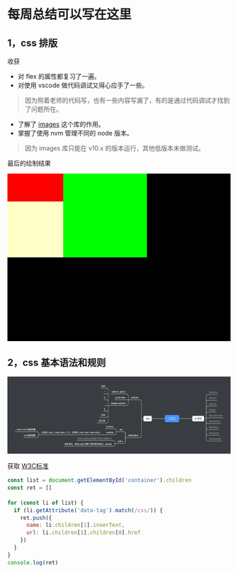 # 每周总结可以写在这里

## 1，css 排版

收获
- 对 flex 的属性都复习了一遍。
- 对使用 vscode 做代码调试又得心应手了一些。

> 因为照着老师的代码写，也有一些内容写漏了，有的是通过代码调试才找到了问题所在。

- 了解了 [images](https://www.npmjs.com/package/images) 这个库的作用。
- 掌握了使用 nvm 管理不同的 node 版本。

> 因为 images 库只能在 v10.x 的版本运行，其他低版本未做测试。

最后的绘制结果

![image](./image/viewport.jpg)

## 2，css 基本语法和规则

![image](./image/css.png)


获取 [W3C标准](https://www.w3.org/TR/?tag=css)
``` js
const list = document.getElementById('container').children
const ret = []

for (const li of list) {
  if (li.getAttribute('data-tag').match(/css/)) {
    ret.push({
      name: li.children[1].innerText,
      url: li.children[1].children[0].href
    })
  }
}
console.log(ret)
```